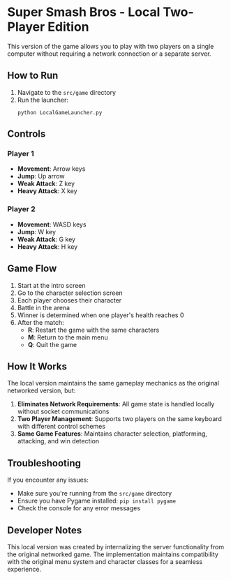# Super Smash Bros - Local Two-Player Edition

This version of the game allows you to play with two players on a single computer without requiring a network connection or a separate server.

## How to Run

1. Navigate to the `src/game` directory
2. Run the launcher:
   ```
   python LocalGameLauncher.py
   ```

## Controls

### Player 1
- **Movement**: Arrow keys
- **Jump**: Up arrow
- **Weak Attack**: Z key
- **Heavy Attack**: X key

### Player 2 
- **Movement**: WASD keys
- **Jump**: W key
- **Weak Attack**: G key
- **Heavy Attack**: H key

## Game Flow

1. Start at the intro screen
2. Go to the character selection screen
3. Each player chooses their character
4. Battle in the arena
5. Winner is determined when one player's health reaches 0
6. After the match:
   - **R**: Restart the game with the same characters
   - **M**: Return to the main menu
   - **Q**: Quit the game

## How It Works

The local version maintains the same gameplay mechanics as the original networked version, but:

1. **Eliminates Network Requirements**: All game state is handled locally without socket communications
2. **Two Player Management**: Supports two players on the same keyboard with different control schemes
3. **Same Game Features**: Maintains character selection, platforming, attacking, and win detection

## Troubleshooting

If you encounter any issues:

- Make sure you're running from the `src/game` directory
- Ensure you have Pygame installed: `pip install pygame`
- Check the console for any error messages

## Developer Notes

This local version was created by internalizing the server functionality from the original networked game. The implementation maintains compatibility with the original menu system and character classes for a seamless experience. 